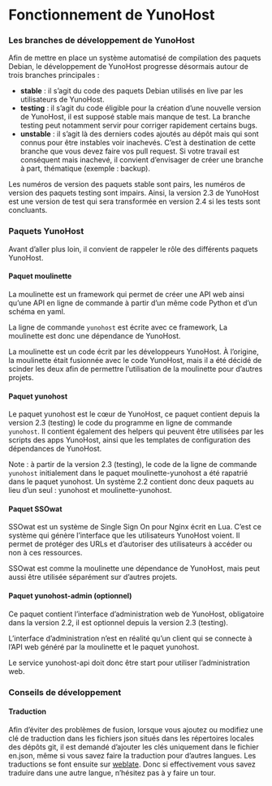 # Fonctionnement de YunoHost

### Les branches de développement de YunoHost
Afin de mettre en place un système automatisé de compilation des paquets Debian, le développement de YunoHost progresse désormais autour de trois branches principales :
- **stable** : il s’agit du code des paquets Debian utilisés en live par les utilisateurs de YunoHost.
- **testing** : il s’agit du code éligible pour la création d’une nouvelle version de YunoHost, il est supposé stable mais manque de test. La branche testing peut notamment servir pour corriger rapidement certains bugs.
- **unstable** : il s’agit là des derniers codes ajoutés au dépôt mais qui sont connus pour être instables voir inachevés. C’est à destination de cette branche que vous devez faire vos pull request. Si votre travail est conséquent mais inachevé, il convient d’envisager de créer une branche à part, thématique (exemple : backup).

Les numéros de version des paquets stable sont pairs, les numéros de version des paquets testing sont impairs. Ainsi, la version 2.3 de YunoHost est une version de test qui sera transformée en version 2.4 si les tests sont concluants.

### Paquets YunoHost
Avant d’aller plus loin, il convient de rappeler le rôle des différents paquets YunoHost.

#### Paquet moulinette
La moulinette est un framework qui permet de créer une API web ainsi qu’une API en ligne de commande à partir d’un même code Python et d’un schéma en yaml.

La ligne de commande `yunohost` est écrite avec ce framework, La moulinette est donc une dépendance de YunoHost. 

La moulinette est un code écrit par les développeurs YunoHost. À l’origine, la moulinette était fusionnée avec le code YunoHost, mais il a été décidé de scinder les deux afin de permettre l’utilisation de la moulinette pour d’autres projets.

#### Paquet yunohost
Le paquet yunohost est le cœur de YunoHost, ce paquet contient depuis la version 2.3 (testing) le code du programme en ligne de commande `yunohost`. Il contient également des helpers qui peuvent être utilisées par les scripts des apps YunoHost, ainsi que les templates de configuration des dépendances de YunoHost.

Note : à partir de la version 2.3 (testing), le code de la ligne de commande `yunohost` initialement dans le paquet moulinette-yunohost a été rapatrié dans le paquet yunohost. Un système 2.2 contient donc deux paquets au lieu d’un seul : yunohost et moulinette-yunohost.

#### Paquet SSOwat
SSOwat est un système de Single Sign On pour Nginx écrit en Lua. C’est ce système qui génère l’interface que les utilisateurs YunoHost voient. Il permet de protéger des URLs et d’autoriser des utilisateurs à accéder ou non à ces ressources.

SSOwat est comme la moulinette une dépendance de YunoHost, mais peut aussi être utilisée séparément sur d’autres projets.

#### Paquet yunohost-admin (optionnel)
Ce paquet contient l’interface d’administration web de YunoHost, obligatoire dans la version 2.2, il est optionnel depuis la version 2.3 (testing).

L’interface d’administration n’est en réalité qu’un client qui se connecte à l’API web généré par la moulinette et le paquet yunohost.

Le service yunohost-api doit donc être start pour utiliser l’administration web.

### Conseils de développement
#### Traduction
Afin d’éviter des problèmes de fusion, lorsque vous ajoutez ou modifiez une clé de traduction dans les fichiers json situés dans les répertoires locales des dépôts git, il est demandé d’ajouter les clés uniquement dans le fichier en.json, même si vous savez faire la traduction pour d’autres langues.
Les traductions se font ensuite sur <a href='https://translate.yunohost.org/' target='_BLANK'>weblate</a>. Donc si effectivement vous savez traduire dans une autre langue, n’hésitez pas à y faire un tour.
